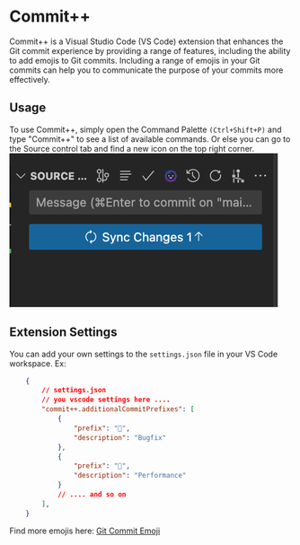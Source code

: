 # Commit++
Commit++ is a Visual Studio Code (VS Code) extension that enhances the Git commit experience by providing a range of features, including the ability to add emojis to Git commits. Including a range of emojis in your Git commits can help you to communicate the purpose of your commits more effectively.

## Usage
To use Commit++, simply open the Command Palette `(Ctrl+Shift+P)` and type "Commit++" to see a list of available commands. 
Or else you can go to the Source control tab and find a new icon on the top right corner.
![Icon on the top right corner](https://raw.githubusercontent.com/Sarath191181208/commit--/main/images/demo.png)

## Extension Settings

You can add your own settings to the `settings.json` file in your VS Code workspace.
Ex:

```json
    {
        // settings.json
        // you vscode settings here .... 
        "commit++.additionalCommitPrefixes": [
            {
                "prefix": "🐛",
                "description": "Bugfix"
            },
            {
                "prefix": "🚀",
                "description": "Performance"
            }
            // .... and so on
        ], 
    }
```
Find more emojis here:
[Git Commit Emoji](https://gist.github.com/parmentf/035de27d6ed1dce0b36a)

